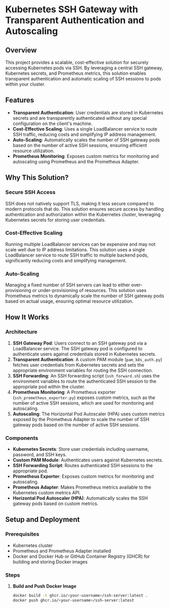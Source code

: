 # Kubernetes SSH Gateway with Transparent Authentication and Autoscaling

## Overview

This project provides a scalable, cost-effective solution for securely accessing Kubernetes pods via SSH. By leveraging a central SSH gateway, Kubernetes secrets, and Prometheus metrics, this solution enables transparent authentication and automatic scaling of SSH sessions to pods within your cluster.

## Features

- **Transparent Authentication**: User credentials are stored in Kubernetes secrets and are transparently authenticated without any special configuration on the client's machine.
- **Cost-Effective Scaling**: Uses a single LoadBalancer service to route SSH traffic, reducing costs and simplifying IP address management.
- **Auto-Scaling**: Automatically scales the number of SSH gateway pods based on the number of active SSH sessions, ensuring efficient resource utilization.
- **Prometheus Monitoring**: Exposes custom metrics for monitoring and autoscaling using Prometheus and the Prometheus Adapter.

## Why This Solution?

### Secure SSH Access

SSH does not natively support TLS, making it less secure compared to modern protocols that do. This solution ensures secure access by handling authentication and authorization within the Kubernetes cluster, leveraging Kubernetes secrets for storing user credentials.

### Cost-Effective Scaling

Running multiple LoadBalancer services can be expensive and may not scale well due to IP address limitations. This solution uses a single LoadBalancer service to route SSH traffic to multiple backend pods, significantly reducing costs and simplifying management.

### Auto-Scaling

Managing a fixed number of SSH servers can lead to either over-provisioning or under-provisioning of resources. This solution uses Prometheus metrics to dynamically scale the number of SSH gateway pods based on actual usage, ensuring optimal resource utilization.

## How It Works

### Architecture

1. **SSH Gateway Pod**: Users connect to an SSH gateway pod via a LoadBalancer service. The SSH gateway pod is configured to authenticate users against credentials stored in Kubernetes secrets.
2. **Transparent Authentication**: A custom PAM module (`pam_k8s_auth.py`) fetches user credentials from Kubernetes secrets and sets the appropriate environment variables for routing the SSH connection.
3. **SSH Forwarding**: An SSH forwarding script (`ssh_forward.sh`) uses the environment variables to route the authenticated SSH session to the appropriate pod within the cluster.
4. **Prometheus Monitoring**: A Prometheus exporter (`ssh_prometheus_exporter.py`) exposes custom metrics, such as the number of active SSH sessions, which are used for monitoring and autoscaling.
5. **Autoscaling**: The Horizontal Pod Autoscaler (HPA) uses custom metrics exposed by the Prometheus Adapter to scale the number of SSH gateway pods based on the number of active SSH sessions.

### Components

- **Kubernetes Secrets**: Store user credentials including username, password, and SSH keys.
- **Custom PAM Module**: Authenticates users against Kubernetes secrets.
- **SSH Forwarding Script**: Routes authenticated SSH sessions to the appropriate pod.
- **Prometheus Exporter**: Exposes custom metrics for monitoring and autoscaling.
- **Prometheus Adapter**: Makes Prometheus metrics available to the Kubernetes custom metrics API.
- **Horizontal Pod Autoscaler (HPA)**: Automatically scales the SSH gateway pods based on custom metrics.

## Setup and Deployment

### Prerequisites

- Kubernetes cluster
- Prometheus and Prometheus Adapter installed
- Docker and Docker Hub or GitHub Container Registry (GHCR) for building and storing Docker images

### Steps

1. **Build and Push Docker Image**

   ```sh
   docker build -t ghcr.io/<your-username>/ssh-server:latest .
   docker push ghcr.io/<your-username>/ssh-server:latest
   ```
